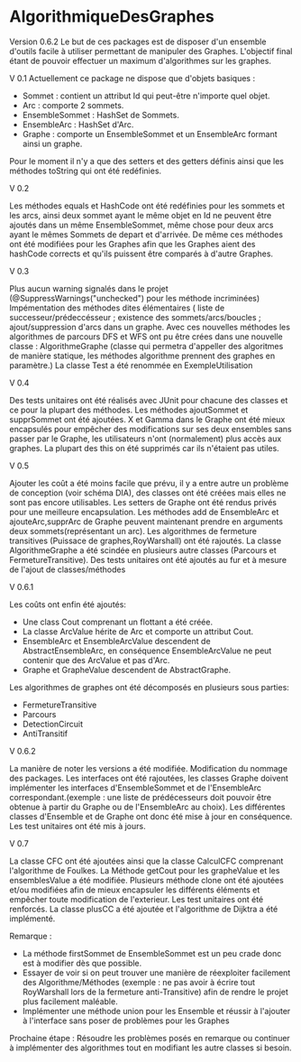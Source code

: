 # AlgorithmiqueDesGraphes
Version 0.6.2
Le but de ces packages est de disposer d'un ensemble d'outils facile à utiliser permettant de manipuler des Graphes.
L'objectif final étant de pouvoir effectuer un maximum  d'algorithmes sur les graphes.

V 0.1
Actuellement ce package ne dispose que d'objets basiques : 
- Sommet : contient un attribut Id qui peut-être n'importe quel objet.
- Arc : comporte 2 sommets.
- EnsembleSommet : HashSet de Sommets.
- EnsembleArc : HashSet d'Arc.
- Graphe : comporte un EnsembleSommet et un EnsembleArc formant ainsi un graphe.

Pour le moment il n'y a que des setters et des getters définis ainsi que les méthodes toString qui ont été redéfinies.

V 0.2

Les méthodes equals et HashCode ont été redéfinies pour les sommets et les arcs, ainsi deux sommet ayant le même objet en Id ne peuvent être ajoutés dans un même EnsembleSommet, même chose pour deux arcs ayant le mêmes Sommets de depart et d'arrivée.
De même ces méthodes ont été modifiées pour les Graphes afin que les Graphes aient des hashCode corrects et qu'ils puissent être comparés à d'autre Graphes.

V 0.3

Plus aucun warning signalés dans le projet (@SuppressWarnings("unchecked") pour les méthode incriminées)
Impémentation des méthodes dites élémentaires ( liste de successeur/prédeccésseur ; existence des sommets/arcs/boucles ; ajout/suppression d'arcs dans un graphe.
Avec ces nouvelles méthodes les algorithmes de parcours DFS et WFS ont pu être crées dans une nouvelle classe : AlgorithmeGraphe (classe qui permetra d'appeller des algoritmes de manière statique, les méthodes algorithme prennent des graphes en paramètre.)
La classe Test a été renommée en ExempleUtilisation

V 0.4

Des tests unitaires ont été réalisés avec JUnit pour chacune des classes et ce pour la plupart des méthodes.
Les méthodes ajoutSommet et supprSommet ont été ajoutées.
X et Gamma dans le Graphe ont été mieux encapsulés pour empêcher des modifications sur ses deux ensembles sans passer par le Graphe, les utilisateurs n'ont (normalement) plus accès aux graphes.
La plupart des this on été supprimés car ils n'étaient pas utiles.

V 0.5

Ajouter les coût a été moins facile que prévu, il y a entre autre un problème de conception (voir schéma DIA), des classes ont été créées mais elles ne sont pas encore utilisables.
Les setters de Graphe ont été rendus privés pour une meilleure encapsulation.
Les méthodes add de EnsembleArc et ajouteArc,supprArc de Graphe peuvent maintenant prendre en arguments deux sommets(représentant un arc).
Les algorithmes de fermeture transitives (Puissace de graphes,RoyWarshall) ont été rajoutés.
La classe AlgorithmeGraphe a été scindée en plusieurs autre classes (Parcours et FermetureTransitive).
Des tests unitaires ont été ajoutés au fur et à mesure de l'ajout de classes/méthodes

V 0.6.1

Les coûts ont enfin été ajoutés:
- Une class Cout comprenant un flottant a été créée.
- La classe ArcValue hérite de Arc et comporte un attribut Cout.
- EnsembleArc et EnsembleArcValue descendent de AbstractEnsembleArc, en conséquence EnsembleArcValue ne peut contenir que des ArcValue et pas d'Arc.
- Graphe et GrapheValue descendent de AbstractGraphe.

Les algorithmes de graphes ont été décomposés en plusieurs sous parties:
- FermetureTransitive
- Parcours
- DetectionCircuit
- AntiTransitif

V 0.6.2

La manière de noter les versions a été modifiée.
Modification du nommage des packages.
Les interfaces ont été rajoutées, les classes Graphe doivent implémenter les interfaces d'EnsembleSommet et de l'EnsembleArc correspondant.(exemple : une liste de prédécesseurs doit pouvoir être obtenue à partir du Graphe ou de l'EnsembleArc au choix).
Les différentes classes d'Ensemble et de Graphe ont donc été mise à jour en conséquence.
Les test unitaires ont été mis à jours.

V 0.7

La classe CFC ont été ajoutées ainsi que la classe CalculCFC comprenant l'algorithme de Foulkes.
La Méthode getCout pour les grapheValue et les ensemblesValue a été modifiée.
Plusieurs méthode clone ont été ajoutées et/ou modifiées afin de mieux encapsuler les différents éléments et empêcher toute modification de l'exterieur.
Les test unitaires ont été renforcés.
La classe plusCC a été ajoutée et l'algorithme de Dijktra a été implémenté.

Remarque : 
- La méthode firstSommet de EnsembleSommet est un peu crade donc est à modifier dès que possible.
- Essayer de voir si on peut trouver une manière de réexploiter facilement des Algorithme/Méthodes (exemple : ne pas avoir à écrire tout RoyWarshall lors de la fermeture anti-Transitive) afin de rendre le projet plus facilement maléable.
- Implémenter une méthode union pour les Ensemble et réussir à l'ajouter à l'interface sans poser de problèmes pour les Graphes

Prochaine étape : Résoudre les problèmes posés en remarque ou continuer à implémenter des algorithmes tout en modifiant les autre classes si besoin.
